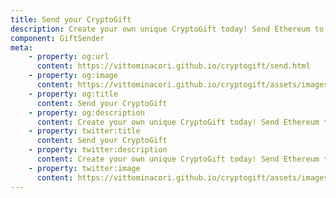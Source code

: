 ```yaml
---
title: Send your CryptoGift
description: Create your own unique CryptoGift today! Send Ethereum to a friend for birthday, or send a love message. Crypt and make it eternal.
component: GiftSender
meta: 
    - property: og:url
      content: https://vittominacori.github.io/cryptogift/send.html
    - property: og:image
      content: https://vittominacori.github.io/cryptogift/assets/images/cryptogift-og.jpg
    - property: og:title
      content: Send your CryptoGift
    - property: og:description
      content: Create your own unique CryptoGift today! Send Ethereum to a friend for birthday, or send a love message. Crypt and make it eternal. 
    - property: twitter:title
      content: Send your CryptoGift
    - property: twitter:description
      content: Create your own unique CryptoGift today! Send Ethereum to a friend for birthday, or send a love message. Crypt and make it eternal.
    - property: twitter:image
      content: https://vittominacori.github.io/cryptogift/assets/images/cryptogift-og.jpg
---
```

